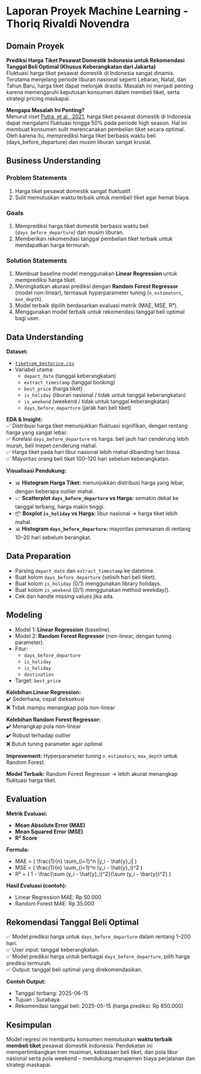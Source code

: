 # Laporan Proyek Machine Learning - Thoriq Rivaldi Novendra

## Domain Proyek

**Prediksi Harga Tiket Pesawat Domestik Indonesia untuk Rekomendasi Tanggal Beli Optimal (Khusus Keberangkatan dari Jakarta)**  
Fluktuasi harga tiket pesawat domestik di Indonesia sangat dinamis. Terutama menjelang periode liburan nasional seperti Lebaran, Natal, dan Tahun Baru, harga tiket dapat melonjak drastis. Masalah ini menjadi penting karena memengaruhi keputusan konsumen dalam membeli tiket, serta strategi pricing maskapai.

**Mengapa Masalah Ini Penting?**  
Menurut riset [Putra, et al., 2021](https://scholar.google.com), harga tiket pesawat domestik di Indonesia dapat mengalami fluktuasi hingga 50% pada periode high season. Hal ini membuat konsumen sulit merencanakan pembelian tiket secara optimal. Oleh karena itu, memprediksi harga tiket berbasis waktu beli (days_before_departure) dan musim liburan sangat krusial.

## Business Understanding

### Problem Statements
1. Harga tiket pesawat domestik sangat fluktuatif.
2. Sulit memutuskan waktu terbaik untuk membeli tiket agar hemat biaya.

### Goals
1. Memprediksi harga tiket domestik berbasis waktu beli (`days_before_departure`) dan musim liburan.
2. Memberikan rekomendasi tanggal pembelian tiket terbaik untuk mendapatkan harga termurah.

### Solution Statements
1. Membuat baseline model menggunakan **Linear Regression** untuk memprediksi harga tiket.  
2. Meningkatkan akurasi prediksi dengan **Random Forest Regressor** (model non-linear), termasuk hyperparameter tuning (`n_estimators`, `max_depth`).  
3. Model terbaik dipilih berdasarkan evaluasi metrik (MAE, MSE, R²).  
4. Menggunakan model terbaik untuk rekomendasi tanggal beli optimal bagi user.

## Data Understanding

**Dataset:**  
- [`tiketcom_bestprice.csv`](https://www.kaggle.com/datasets/datasciencerikiakbar/tiketcom-best-price-for-flights-from-jakarta/data?select=tiketcom_bestprice.csv)
- Variabel utama:  
  - `depart_date` (tanggal keberangkatan)  
  - `extract_timestamp` (tanggal booking)  
  - `best_price` (harga tiket)  
  - `is_holiday` (liburan nasional / tidak untuk tanggal keberangkatan) 
  - `is_weekend` (weekend / tidak untuk tanggal keberangkatan)
  - `days_before_departure` (jarak hari beli tiket)

**EDA & Insight:**  
✅ Distribusi harga tiket menunjukkan fluktuasi signifikan, dengan rentang harga yang sangat lebar.  
✅ Korelasi `days_before_departure` vs harga: beli jauh hari cenderung lebih murah, beli mepet cenderung mahal.  
✅ Harga tiket pada hari libur nasional lebih mahal dibanding hari biasa.  
✅ Mayoritas orang beli tiket 100–120 hari sebelum keberangkatan.

**Visualisasi Pendukung:**  
- 📊 **Histogram Harga Tiket:** menunjukkan distribusi harga yang lebar, dengan beberapa outlier mahal.  
- 📈 **Scatterplot `days_before_departure` vs Harga:** semakin dekat ke tanggal terbang, harga makin tinggi.  
- 📦 **Boxplot `is_holiday` vs Harga:** libur nasional → harga tiket lebih mahal.  
- 📊 **Histogram `days_before_departure`:** mayoritas pemesanan di rentang 10–20 hari sebelum berangkat.

## Data Preparation

- Parsing `depart_date` dan `extract_timestamp` ke datetime.  
- Buat kolom `days_before_departure` (selisih hari beli tiket).  
- Buat kolom `is_holiday` (0/1) menggunakan library holidays.
- Buat kolom `is_weekend` (0/1) menggunakan method weekday().
- Cek dan handle missing values jika ada.

## Modeling

- Model 1: **Linear Regression** (baseline).  
- Model 2: **Random Forest Regressor** (non-linear, dengan tuning parameter).  
- Fitur:  
  - `days_before_departure`  
  - `is_holiday`
  - `is_holiday`
  - `destination`
- Target: `best_price`

**Kelebihan Linear Regression:**  
✔️ Sederhana, cepat dieksekusi  
❌ Tidak mampu menangkap pola non-linear

**Kelebihan Random Forest Regressor:**  
✔️ Menangkap pola non-linear  
✔️ Robust terhadap outlier  
❌ Butuh tuning parameter agar optimal

**Improvement:** Hyperparameter tuning `n_estimators`, `max_depth` untuk Random Forest.

**Model Terbaik:** Random Forest Regressor → lebih akurat menangkap fluktuasi harga tiket.

## Evaluation

**Metrik Evaluasi:**  
- **Mean Absolute Error (MAE)**  
- **Mean Squared Error (MSE)**  
- **R² Score**  

**Formula:**  
- MAE = \( \frac{1}{n} \sum_{i=1}^n |y_i - \hat{y}_i| \)  
- MSE = \( \frac{1}{n} \sum_{i=1}^n (y_i - \hat{y}_i)^2 \)  
- R² = \( 1 - \frac{\sum (y_i - \hat{y}_i)^2}{\sum (y_i - \bar{y})^2} \)

**Hasil Evaluasi (contoh):**  
- Linear Regression MAE: Rp 50.000  
- Random Forest MAE: Rp 35.000

## Rekomendasi Tanggal Beli Optimal

✅ Model prediksi harga untuk `days_before_departure` dalam rentang 1–200 hari.  
✅ User input: tanggal keberangkatan.  
✅ Model prediksi harga untuk berbagai `days_before_departure`, pilih harga prediksi termurah.  
✅ Output: tanggal beli optimal yang direkomendasikan.

**Contoh Output:**  
- Tanggal terbang: 2025-06-15  
- Tujuan : Surabaya
- Rekomendasi tanggal beli: 2025-05-15 (harga prediksi: Rp 650.000)

## Kesimpulan

Model regresi ini membantu konsumen memutuskan **waktu terbaik membeli tiket** pesawat domestik Indonesia. Pendekatan ini mempertimbangkan tren musiman, kebiasaan beli tiket, dan pola libur nasional serta pola weekend – mendukung manajemen biaya perjalanan dan strategi maskapai.
